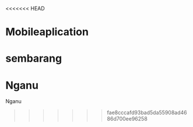 <<<<<<< HEAD
# Mobileaplication
sembarang
=======
# Nganu
Nganu
>>>>>>> fae8cccafd93bad5da55908ad4686d700ee96258
